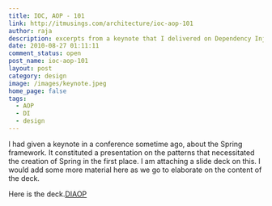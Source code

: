 ```yaml
---
title: IOC, AOP - 101
link: http://itmusings.com/architecture/ioc-aop-101
author: raja
description: excerpts from a keynote that I delivered on Dependency Injection and AOP
date: 2010-08-27 01:11:11
comment_status: open
post_name: ioc-aop-101
layout: post
category: design
image: /images/keynote.jpeg
home_page: false
tags:
  - AOP
  - DI
  - design
---
```


I had given a keynote in a conference sometime ago, about the Spring framework. It constituted a presentation on the patterns that necessitated the creation of Spring in the first place. I am attaching a slide deck on this. I would add some more material here as we go to elaborate on the content of the deck.

Here is the deck.[DIAOP](/images/2010/08/DIAOP.ppt)
